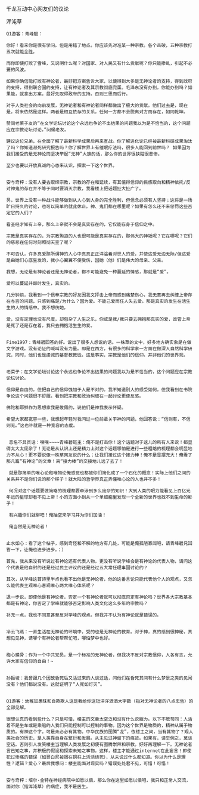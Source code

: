 千龙互动中心网友们的议论

浑沌草


    Q1游客：青峰碧：

    你好！看来你是很有学问。但是用错了地点。你应该先对准某一种宗教。各个击破，五种宗教打五次就能全胜。

    而你即使打败了雪峰，又说明什么呢？对国家、对人民又有什么贡献呢？你只能掺乱，引起不必要的风波。

    如果你确信能打败有神论者，最好把方案告诉大家，以便得到大多是无神论者的支持，得到政府的支持，得到联合国的支持，让有神论者及其宗教彻底完蛋。毛泽东没有办到，你能办到吗？如果能，就拿出方案，最好先取得政府的支持。否则三思而后行。

    对于人类社会的向前发展，无神论者和有神论者同样都做出了极大的贡献。他们过去是，现在是，将来依然是这样。两者是相互依存的关系，任何一方都不会脱离对方而存在，如同乾坤。

    赞同老莱子友的“在文学论坛讨论这个永远也争论不出结果的问题我以为是不恰当的，这个问题应在宗教论坛讨论。”问候老友。

    建议这位兄弟，在全面了解了最新科学成果后再来宣战。你了解进化论已经被最新科研成果淘汰了吗？你知道濒死研究报告吗？你了解世界上有催眠疗法吗，很多人能回到前世吗？ 如果因为我们接受的是无神论而坚决举起“无神”大旗的话，那么你的世界很狭隘很悲惨。

    至少也要以开放真诚的心态来认识，探索一下这个世界。


    安与奇梓：没有人要去取缔宗教，宗教的存在和延续，有其值得信仰的民族取向和精神依托/反对神鬼的存在并不等于同时要消灭宗教，我看楼上把话题扯大扯广了。

    另，世界上没有一种战斗能够做到从人心到人身的完全胜利，但信念必须有人坚持；这将是一场旷日持久的讨论，也可以简单的就此休止。神、鬼们都在哪里呢？如果有怎么还不来惩罚这些否定它的人们？

    看圣经才知有上帝，那么上帝就不会是真实存在的，它仅能存身于信仰之中。

    宗教是真实存在的，为宗教殉道的人也很可能是真实存在的，那伟大的神坻呢？它在哪呢？它们的慈悲在任何时刻照彻天空了呢？

    不可否认，许多真爱那所谓神的人心中真真正正洋溢着对世人的爱，并使这爱无边无际/但这爱是由她们心底生发的，我小心翼翼不使受伤，因她（他）们是伟大的母亲、父亲。

    我想，无论是有神论者还是无神论者，都不可能避免一种蔓延的情感，那就是“爱”。

    爱可以蔓延并即时发生，真实的。

    几分钟前，我看到一个信奉宗教的好友因我文抨击上帝而感到痛楚伤心，我无意再去纠缠上帝存在与否的问题，只感到痛楚/为什么？因为爱。不能己爱而任人失去爱。那是真实的发生在活生生的人的情感中。我不想伤她。

    爱，没有定理也没有尺度，却包杂了人生之乐，你或是我/我只要去拥抱那真实的爱，谁管上帝是死了还是存在着，我只去拥抱活生生的爱。


    Fine1997：青峰碧回答的好。说出了很多人想说的话。一株草的文中，好多地方确实象是在做文字游戏。没有论证的喊叫没有力量。即是在西方，有很多的科学家一方面在做深入自然科学研究，同时，他们也是虔诚的基督教教徒。这是事实，宗教是他们的信仰。并非他们的世界观。


    老菜子：在文学论坛讨论这个永远也争论不出结果的问题我以为是不恰当的，这个问题应在宗教论坛讨论。

    信仰是自由的，但把自己的信仰强加于人是不对的。我不知道别人的感受如何，但我看到在书院争论这个问题很不舒服。看到把宗教和政治纠缠在一起讨论更使反感。

    佛陀和耶稣作为思想家我是敬佩的，说他们是神我表示怀疑。

    希望大家都宽容一些，我想起年轻时我问过一位前辈关于神的问题，他回答说：“信则有，不信则无。”这也许就是一种宽容的态度。


     恶名不具贫话：嘿嘿~~~~青峰碧斑主：俺不是打击你！这个话题对于这儿的所有人来说！都显得太大太庞杂了！无论是从认识上还是精力上对这个话题哪怕是进行一些粗略的梳理都会明显地力不从心！更不要说像一株草网友说的什么：让我们接过这个接力棒！俺不是显摆充大！俺看了那几篇“有神论”的文章！离“接力棒”的交接地儿远了去了！

     就是那简单的唯心论和唯物论俺感觉也都被你们简化成了一个石化的概念！实际上他们之间的关系并不是你们说的那个样子！就大陆的哲学界真正弄懂唯心论的人也并不多！ 

     何况对这个话题要做简略的梳理都要牵涉到多么庞杂的知识！大到人类的眼力能看见上百亿光年远的星球却看不见上帝！小的方面小到从一个单细胞里发现一个全新的世界也找不到生命的影子！

     有兴趣你们就聊吧！俺抽空来学习并为你们加油！

     俺当然是无神论者！


    止水如心：看了这个帖子，感到奇怪和不解的地方有几处，可能是俺孤陋寡闻吧，请青峰碧兄回答一下，让俺也进步进步。：）

    首先，我从来没有听说过有神论还有代表人物，更没有听说学峰会是有神论的代表人物，请问这个代表是他自封的还是经过民主评议的还是经过五大常任理事国讨论的？

    其次，从学峰这首诗里半点也看不出他是无神论者，他的这番言论只能代表他个人的观点，又怎么能代表主观唯心客观唯心两大唯心体系呢？

    退一步说，即使他是有神论者，否定一个有神论者就可以彻底否定有神论吗？世界各大宗教基本都是有神论，你否定了学峰就能够否定影响人类文化这么多年的宗教吗？

    补充一点，我也不同意甚至反对学峰的观点。但我并不认为有神论就是错误的。


    冷云飞燕：一直生活在无神论的环境中，受的也是无神论的教育。对于神，真的感到很神秘，真想见见神，请哪个有神论者帮帮忙吧，哪怕梦中也好。


    梅心蝶骨：作为一个中共党员，是一个标准的无神论者，但我决不反对宗教信仰，人各有志，允许大家有信仰的自由！~


    孙振坡：我曾跟几个因故昏死后又活过来的人谈过话，问他们在昏死其间有什么梦景之类的见闻没有？他们都说没有。这就证明了“人死如灯灭”。


    Q1游客：幼稚加愚昧和自欺欺人这是我给你这短洋洋洒洒大字数（指对无神论者的八点忠告）的全部见解。

    很想认真的看到些什么？只是可惜，楼主的文章太空泛和没有什么说服力。以下不敢苟同：人活着不是坐车或是乘船的人我们只能控制可以控制的事物。因为这个世界是物质的，精神从属于物质的。有神这个字，可是未必必有其物。中华民族的图腾“龙”，依楼主之间，当有其物了？观人类社会的历史，是人类靠自身在繁衍和发展。从未见过神留下的痕迹。如果有，请举例之，莫谈空话。否则引人发笑楼主当理解人类发展之初便有图腾崇拜和宗教。好好再理解一下。无神论者言已知之事，并积极的假设和探索未知之事物。这样，楼主才能通过internet在此妄言！即使犯过惨痛的错误（如哥白尼被捆在铜柱上活活烧死），从未说过什么都知道。你以为什么是理性？逻辑？爱心？最后我想问：楼主能面对现实吗？错误处处君不见，可惜！可惜！


    安与奇梓：培尔·金特在神经病院中如愿以偿，那么你在这里如愿以偿吧，我只和正常人交流，面对你（指浑沌草）的病症，我不是医生。



